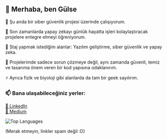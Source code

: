 ## 👋 Merhaba, ben Gülse


🔭 Şu anda bir siber güvenlik projesi üzerinde çalışıyorum.

🌱 Son zamanlarda yapay zekayı günlük hayatta işleri kolaylaştıracak projelere entegre etmeyi öğreniyorum.

👯 Staj yapmak istediğim alanlar: Yazılım geliştirme, siber güvenlik ve yapay zeka.

💬 Projelerimde sadece sorun çözmeye değil, aynı zamanda güvenli, temiz ve tasarıma önem veren bir kod yapısına odaklanırım.

⚡ Ayrıca fizik ve biyoloji gibi alanlarda da tam bir geek sayılırım. 

### 📫 Bana ulaşabileceğiniz yerler:

[💼 LinkedIn](https://www.linkedin.com/in/g%C3%BClse-kay%C4%B1kc%C4%B1-4624391aa/)  
[📝 Medium](https://medium.com/@gulsekykc)

![Top Languages](https://github-readme-stats.vercel.app/api/top-langs/?username=gulsekykc&layout=compact&theme=tokyonight) 

(Merak etmeyin, linkler spam değil :D)


